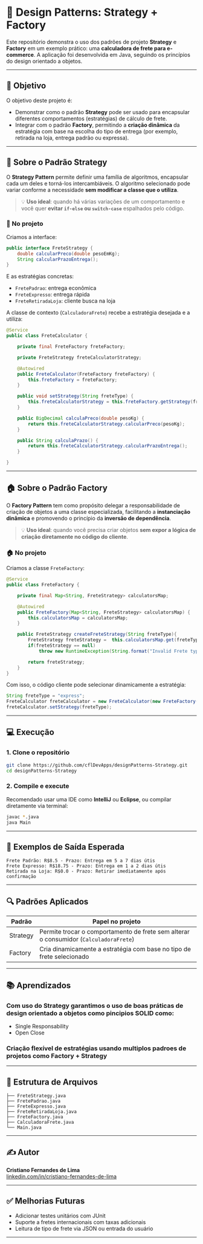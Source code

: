 # 🧠 Design Patterns: Strategy + Factory

Este repositório demonstra o uso dos padrões de projeto **Strategy** e **Factory** em um exemplo prático: uma **calculadora de frete para e-commerce**. A aplicação foi desenvolvida em Java, seguindo os princípios do design orientado a objetos.

---

## 📌 Objetivo

O objetivo deste projeto é:

- Demonstrar como o padrão **Strategy** pode ser usado para encapsular diferentes comportamentos (estratégias) de cálculo de frete.
- Integrar com o padrão **Factory**, permitindo a **criação dinâmica** da estratégia com base na escolha do tipo de entrega (por exemplo, retirada na loja, entrega padrão ou expressa).

---

## 🧹 Sobre o Padrão Strategy

O **Strategy Pattern** permite definir uma família de algoritmos, encapsular cada um deles e torná-los intercambiáveis. O algoritmo selecionado pode variar conforme a necessidade **sem modificar a classe que o utiliza**.

> 💡 **Uso ideal**: quando há várias variações de um comportamento e você quer **evitar `if-else` ou `switch-case`** espalhados pelo código.

### 🎯 No projeto

Criamos a interface:

```java
public interface FreteStrategy {
    double calcularPreco(double pesoEmKg);
    String calcularPrazoEntrega();
}
```

E as estratégias concretas:

- `FretePadrao`: entrega econômica
- `FreteExpresso`: entrega rápida
- `FreteRetiradaLoja`: cliente busca na loja

A classe de contexto (`CalculadoraFrete`) recebe a estratégia desejada e a utiliza:

```java
@Service
public class FreteCalculator {

    private final FreteFactory freteFactory;

    private FreteStrategy freteCalculatorStrategy;

    @Autowired
    public FreteCalculator(FreteFactory freteFactory) {
        this.freteFactory = freteFactory;
    }

    public void setStrategy(String freteType) {
        this.freteCalculatorStrategy = this.freteFactory.getStrategy(freteType);
    }

    public BigDecimal calculaPreco(double pesoKg) {
        return this.freteCalculatorStrategy.calcularPreco(pesoKg);
    }

    public String calculaPrazo() {
        return this.freteCalculatorStrategy.calcularPrazoEntrega();
    }

}
```

---

## 🏠 Sobre o Padrão Factory

O **Factory Pattern** tem como propósito delegar a responsabilidade de criação de objetos a uma classe especializada, facilitando a **instanciação dinâmica** e promovendo o princípio da **inversão de dependência**.

> 💡 **Uso ideal**: quando você precisa criar objetos **sem expor a lógica de criação diretamente no código do cliente**.

### 🏠 No projeto

Criamos a classe `FreteFactory`:

```java
@Service
public class FreteFactory {

    private final Map<String, FreteStrategy> calculatorsMap;

    @Autowired
    public FreteFactory(Map<String, FreteStrategy> calculatorsMap) {
        this.calculatorsMap = calculatorsMap;
    }

    public FreteStrategy createFreteStrategy(String freteType){
        FreteStrategy freteStrategy =  this.calculatorsMap.get(freteType);
        if(freteStrategy == null)
            throw new RuntimeException(String.format("Invalid Frete type: %s", freteType));

        return freteStrategy;
    }
}
```

Com isso, o código cliente pode selecionar dinamicamente a estratégia:

```java
String freteType = "express";
FreteCalculator freteCalculator = new FreteCalculator(new FreteFactory());
freteCalculator.setStrategy(freteType);
```

---

## 💻 Execução

### 1. Clone o repositório

```bash
git clone https://github.com/cflDevApps/designPatterns-Strategy.git
cd designPatterns-Strategy
```

### 2. Compile e execute

Recomendado usar uma IDE como **IntelliJ** ou **Eclipse**, ou compilar diretamente via terminal:

```bash
javac *.java
java Main
```

---

## 🧪 Exemplos de Saída Esperada

```text
Frete Padrão: R$8.5 - Prazo: Entrega em 5 a 7 dias útis
Frete Expresso: R$18.75 - Prazo: Entrega em 1 a 2 dias útis
Retirada na Loja: R$0.0 - Prazo: Retirar imediatamente após confirmação
```

---

## 🔍 Padrões Aplicados

| Padrão       | Papel no projeto                          |
|--------------|--------------------------------------------|
| Strategy     | Permite trocar o comportamento de frete sem alterar o consumidor (`CalculadoraFrete`) |
| Factory      | Cria dinamicamente a estratégia com base no tipo de frete selecionado                |

---

## 📚 Aprendizados

### Com uso do Strategy garantimos o uso de boas práticas de design orientado a objetos como pincipios SOLID como:
- Single Responsability 
- Open Close 

### Criação flexível de estratégias usando multiplos padroes de projetos como Factory + Strategy

---

## 📂 Estrutura de Arquivos

```
├── FreteStrategy.java
├── FretePadrao.java
├── FreteExpresso.java
├── FreteRetiradaLoja.java
├── FreteFactory.java
├── CalculadoraFrete.java
└── Main.java
```

---

## ✍️ Autor

**Cristiano Fernandes de Lima**  
[linkedin.com/in/cristiano-fernandes-de-lima](https://www.linkedin.com/in/cristiano-fernandes-de-lima)

---

## ✅ Melhorias Futuras

- Adicionar testes unitários com JUnit
- Suporte a fretes internacionais com taxas adicionais
- Leitura de tipo de frete via JSON ou entrada do usuário

---
